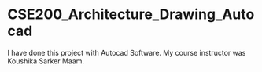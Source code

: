 # CSE200_Architecture_Drawing_Autocad
I have done this project with Autocad Software.  My course instructor was Koushika Sarker Maam. 
